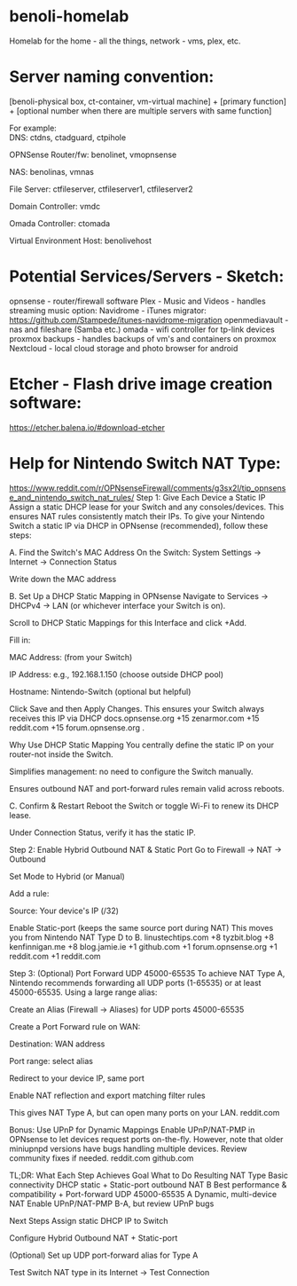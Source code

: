 # benoli-homelab
Homelab for the home - all the things, network - vms, plex, etc.

# Server naming convention:

[benoli-physical box, ct-container, vm-virtual machine] + [primary function] + [optional number when there are multiple servers with same function]

For example:  
DNS: ctdns, ctadguard, ctpihole

OPNSense Router/fw: benolinet, vmopnsense

NAS: benolinas, vmnas

File Server: ctfileserver, ctfileserver1, ctfileserver2

Domain Controller: vmdc

Omada Controller: ctomada

Virtual Environment Host: benolivehost

# Potential Services/Servers - Sketch:
opnsense - router/firewall software
Plex - Music and Videos - handles streaming
music option: Navidrome - iTunes migrator: https://github.com/Stampede/itunes-navidrome-migration
openmediavault - nas and fileshare (Samba etc.)
omada - wifi controller for tp-link devices
proxmox backups - handles backups of vm's and containers on proxmox
Nextcloud - local cloud storage and photo browser for android

# Etcher - Flash drive image creation software:
https://etcher.balena.io/#download-etcher

# Help for Nintendo Switch NAT Type: 
https://www.reddit.com/r/OPNsenseFirewall/comments/g3sx2l/tip_opnsense_and_nintendo_switch_nat_rules/
Step 1: Give Each Device a Static IP
Assign a static DHCP lease for your Switch and any consoles/devices.
This ensures NAT rules consistently match their IPs.
To give your Nintendo Switch a static IP via DHCP in OPNsense (recommended), follow these steps:

A. Find the Switch's MAC Address
On the Switch: System Settings -> Internet -> Connection Status

Write down the MAC address

B. Set Up a DHCP Static Mapping in OPNsense
Navigate to Services -> DHCPv4 -> LAN (or whichever interface your Switch is on).

Scroll to DHCP Static Mappings for this Interface and click +Add.

Fill in:

MAC Address: (from your Switch)

IP Address: e.g., 192.168.1.150 (choose outside DHCP pool)

Hostname: Nintendo-Switch (optional but helpful)

Click Save and then Apply Changes. This ensures your Switch always receives this IP via DHCP 
docs.opnsense.org
+15
zenarmor.com
+15
reddit.com
+15
forum.opnsense.org
.

Why Use DHCP Static Mapping
You centrally define the static IP on your router-not inside the Switch.

Simplifies management: no need to configure the Switch manually.

Ensures outbound NAT and port-forward rules remain valid across reboots.

C. Confirm & Restart
Reboot the Switch or toggle Wi-Fi to renew its DHCP lease.

Under Connection Status, verify it has the static IP.

Step 2: Enable Hybrid Outbound NAT & Static Port
Go to Firewall -> NAT -> Outbound

Set Mode to Hybrid (or Manual)

Add a rule:

Source: Your device's IP (/32)

Enable Static-port (keeps the same source port during NAT)
This moves you from Nintendo NAT Type D to B. 
linustechtips.com
+8
tyzbit.blog
+8
kenfinnigan.me
+8
blog.jamie.ie
+1
github.com
+1
forum.opnsense.org
+1
reddit.com
+1
reddit.com

Step 3: (Optional) Port Forward UDP 45000-65535
To achieve NAT Type A, Nintendo recommends forwarding all UDP ports (1-65535) or at least 45000-65535.
Using a large range alias:

Create an Alias (Firewall -> Aliases) for UDP ports 45000-65535

Create a Port Forward rule on WAN:

Destination: WAN address

Port range: select alias

Redirect to your device IP, same port

Enable NAT reflection and export matching filter rules

This gives NAT Type A, but can open many ports on your LAN. 
reddit.com

Bonus: Use UPnP for Dynamic Mappings
Enable UPnP/NAT-PMP in OPNsense to let devices request ports on-the-fly.
However, note that older miniupnpd versions have bugs handling multiple devices. Review community fixes if needed. 
reddit.com
github.com

TL;DR: What Each Step Achieves
Goal	What to Do	Resulting NAT Type
Basic connectivity	DHCP static + Static-port outbound NAT	B
Best performance & compatibility	+ Port-forward UDP 45000-65535	A
Dynamic, multi-device NAT	Enable UPnP/NAT-PMP	B-A, but review UPnP bugs

Next Steps
Assign static DHCP IP to Switch

Configure Hybrid Outbound NAT + Static-port

(Optional) Set up UDP port-forward alias for Type A

Test Switch NAT type in its Internet -> Test Connection